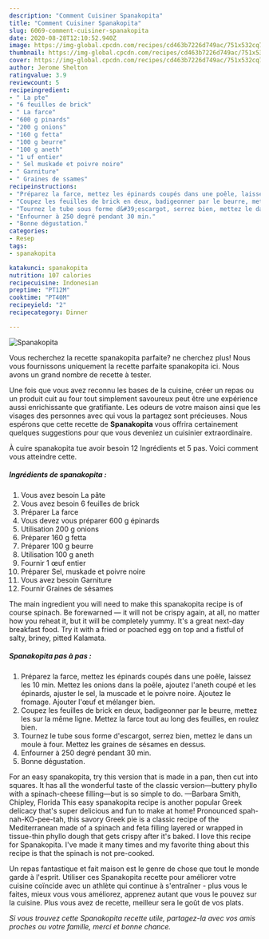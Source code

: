 ```yaml
---
description: "Comment Cuisiner Spanakopita"
title: "Comment Cuisiner Spanakopita"
slug: 6069-comment-cuisiner-spanakopita
date: 2020-08-28T12:10:52.940Z
image: https://img-global.cpcdn.com/recipes/cd463b7226d749ac/751x532cq70/spanakopita-photo-principale-de-la-recette.jpg
thumbnail: https://img-global.cpcdn.com/recipes/cd463b7226d749ac/751x532cq70/spanakopita-photo-principale-de-la-recette.jpg
cover: https://img-global.cpcdn.com/recipes/cd463b7226d749ac/751x532cq70/spanakopita-photo-principale-de-la-recette.jpg
author: Jerome Shelton
ratingvalue: 3.9
reviewcount: 5
recipeingredient:
- " La pte"
- "6 feuilles de brick"
- " La farce"
- "600 g pinards"
- "200 g onions"
- "160 g fetta"
- "100 g beurre"
- "100 g aneth"
- "1 uf entier"
- " Sel muskade et poivre noire"
- " Garniture"
- " Graines de ssames"
recipeinstructions:
- "Préparez la farce, mettez les épinards coupés dans une poêle, laissez les 10 min. Mettez les onions dans la poêle, ajoutez l&#39;aneth coupé et les épinards, ajuster le sel, la muscade et le poivre noire. Ajoutez le fromage. Ajouter l&#39;œuf et mélanger bien."
- "Coupez les feuilles de brick en deux, badigeonner par le beurre, mettez les sur la même ligne. Mettez la farce tout au long des feuilles, en roulez bien."
- "Tournez le tube sous forme d&#39;escargot, serrez bien, mettez le dans un moule à four. Mettez les graines de sésames en dessus."
- "Enfourner à 250 degré pendant 30 min."
- "Bonne dégustation."
categories:
- Resep
tags:
- spanakopita

katakunci: spanakopita 
nutrition: 107 calories
recipecuisine: Indonesian
preptime: "PT12M"
cooktime: "PT40M"
recipeyield: "2"
recipecategory: Dinner

---
```



![Spanakopita](https://img-global.cpcdn.com/recipes/cd463b7226d749ac/751x532cq70/spanakopita-photo-principale-de-la-recette.jpg)

Vous recherchez la recette spanakopita parfaite? ne cherchez plus! Nous vous fournissons uniquement la recette parfaite spanakopita ici. Nous avons un grand nombre de recette à tester.

Une fois que vous avez reconnu les bases de la cuisine, créer un repas ou un produit cuit au four tout simplement savoureux peut être une expérience aussi enrichissante que gratifiante. Les odeurs de votre maison ainsi que les visages des personnes avec qui vous la partagez sont précieuses. Nous espérons que cette recette de <strong> Spanakopita </strong> vous offrira certainement quelques suggestions pour que vous deveniez un cuisinier extraordinaire.

<!--inarticleads1-->

À cuire spanakopita tue avoir besoin 12 Ingrédients et 5 pas. Voici comment vous atteindre cette.

##### Ingrédients de spanakopita :

1. Vous avez besoin  La pâte
1. Vous avez besoin 6 feuilles de brick
1. Préparer  La farce
1. Vous devez vous préparer 600 g épinards
1. Utilisation 200 g onions
1. Préparer 160 g fetta
1. Préparer 100 g beurre
1. Utilisation 100 g aneth
1. Fournir 1 œuf entier
1. Préparer  Sel, muskade et poivre noire
1. Vous avez besoin  Garniture
1. Fournir  Graines de sésames


The main ingredient you will need to make this spanakopita recipe is of course spinach. Be forewarned — it will not be crispy again, at all, no matter how you reheat it, but it will be completely yummy. It&#39;s a great next-day breakfast food. Try it with a fried or poached egg on top and a fistful of salty, briney, pitted Kalamata. 

<!--inarticleads2-->

##### Spanakopita pas à pas :

1. Préparez la farce, mettez les épinards coupés dans une poêle, laissez les 10 min. Mettez les onions dans la poêle, ajoutez l&#39;aneth coupé et les épinards, ajuster le sel, la muscade et le poivre noire. Ajoutez le fromage. Ajouter l&#39;œuf et mélanger bien.
1. Coupez les feuilles de brick en deux, badigeonner par le beurre, mettez les sur la même ligne. Mettez la farce tout au long des feuilles, en roulez bien.
1. Tournez le tube sous forme d&#39;escargot, serrez bien, mettez le dans un moule à four. Mettez les graines de sésames en dessus.
1. Enfourner à 250 degré pendant 30 min.
1. Bonne dégustation.


For an easy spanakopita, try this version that is made in a pan, then cut into squares. It has all the wonderful taste of the classic version—buttery phyllo with a spinach-cheese filling—but is so simple to do. —Barbara Smith, Chipley, Florida This easy spanakopita recipe is another popular Greek delicacy that&#39;s super delicious and fun to make at home! Pronounced spah-nah-KO-pee-tah, this savory Greek pie is a classic recipe of the Mediterranean made of a spinach and feta filling layered or wrapped in tissue-thin phyllo dough that gets crispy after it&#39;s baked. I love this recipe for Spanakopita. I&#39;ve made it many times and my favorite thing about this recipe is that the spinach is not pre-cooked. 

<!--inarticleads1-->

<p>
Un repas fantastique et fait maison est le genre de chose que tout le monde garde à l'esprit. Utiliser ces Spanakopita recette pour améliorer votre cuisine coïncide avec un athlète qui continue à s'entraîner - plus vous le faites, mieux vous vous améliorez, apprenez autant que vous le pouvez sur la cuisine. Plus vous avez de recette, meilleur sera le goût de vos plats.
</p>

<p>
<i>Si vous trouvez cette Spanakopita recette utile, partagez-la avec vos amis proches ou votre famille, merci et bonne chance.</i>
</p>
